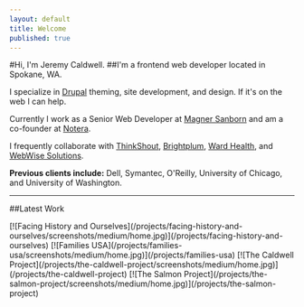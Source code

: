 ```yaml
---
layout: default
title: Welcome
published: true
---
```


#Hi, I'm Jeremy Caldwell.
##I'm a frontend web developer located in Spokane, WA.

I specialize in [Drupal](http://drupal.org) theming, site development, and design. If it's on the web I can help.

Currently I work as a Senior Web Developer at [Magner Sanborn](http://magnersanborn.com) and am a co-founder at [Notera](http://notera.net). 

I frequently collaborate with [ThinkShout](http://thinkshout.org), [Brightplum](http://brightplum.com), [Ward Health](http://wardhealth.com), and [WebWise Solutions](http://www.webwiseone.com). 

**Previous clients include:** Dell, Symantec, O'Reilly, University of Chicago, and University of Washington.

---

##Latest Work

<span class="latestwork">
	[![Facing History and Ourselves](/projects/facing-history-and-ourselves/screenshots/medium/home.jpg)](/projects/facing-history-and-ourselves)
	[![Families USA](/projects/families-usa/screenshots/medium/home.jpg)](/projects/families-usa)
	[![The Caldwell Project](/projects/the-caldwell-project/screenshots/medium/home.jpg)](/projects/the-caldwell-project)
	[![The Salmon Project](/projects/the-salmon-project/screenshots/medium/home.jpg)](/projects/the-salmon-project)
</span>